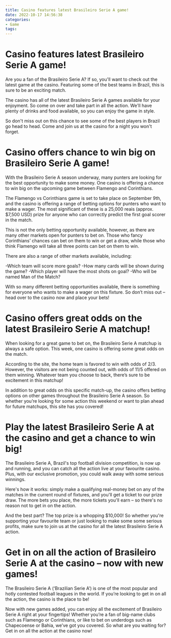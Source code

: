```yaml
---
title: Casino features latest Brasileiro Serie A game!
date: 2022-10-17 14:56:38
categories:
- Game
tags:
---
```



#  Casino features latest Brasileiro Serie A game!

Are you a fan of the Brasileiro Serie A? If so, you'll want to check out the latest game at the casino. Featuring some of the best teams in Brazil, this is sure to be an exciting match.

The casino has all of the latest Brasileiro Serie A games available for your enjoyment. So come on over and take part in all the action. We'll have plenty of drinks and food available, so you can enjoy the game in style.

So don't miss out on this chance to see some of the best players in Brazil go head to head. Come and join us at the casino for a night you won't forget.

#  Casino offers chance to win big on Brasileiro Serie A game!

With the Brasileiro Serie A season underway, many punters are looking for the best opportunity to make some money. One casino is offering a chance to win big on the upcoming game between Flamengo and Corinthians.

The Flamengo vs Corinthians game is set to take place on September 9th, and the casino is offering a range of betting options for punters who want to make a wager. The most significant of these is a 25,000 reais (approx. $7,500 USD) prize for anyone who can correctly predict the first goal scorer in the match.

This is not the only betting opportunity available, however, as there are many other markets open for punters to bet on. Those who fancy Corinthians’ chances can bet on them to win or get a draw, while those who think Flamengo will take all three points can bet on them to win.

There are also a range of other markets available, including:

-Which team will score more goals?
-How many cards will be shown during the game?
-Which player will have the most shots on goal?
-Who will be named Man of the Match?

With so many different betting opportunities available, there is something for everyone who wants to make a wager on this fixture. So don’t miss out – head over to the casino now and place your bets!

#  Casino offers great odds on the latest Brasileiro Serie A matchup!

When looking for a great game to bet on, the Brasileiro Serie A matchup is always a safe option. This week, one casino is offering some great odds on the match.

According to the site, the home team is favored to win with odds of 2/3. However, the visitors are not being counted out, with odds of 11/5 offered on them winning. Whatever team you choose to back, there’s sure to be excitement in this matchup!

In addition to great odds on this specific match-up, the casino offers betting options on other games throughout the Brasileiro Serie A season. So whether you’re looking for some action this weekend or want to plan ahead for future matchups, this site has you covered!

#  Play the latest Brasileiro Serie A at the casino and get a chance to win big!

The Brasileiro Serie A, Brazil's top football division competition, is now up and running, and you can catch all the action live at your favourite casino. Plus, with our exclusive promotion, you could walk away with some serious winnings.

Here's how it works: simply make a qualifying real-money bet on any of the matches in the current round of fixtures, and you'll get a ticket to our prize draw. The more bets you place, the more tickets you'll earn – so there's no reason not to get in on the action.

And the best part? The top prize is a whopping $10,000! So whether you're supporting your favourite team or just looking to make some some serious profits, make sure to join us at the casino for all the latest Brasileiro Serie A action.

#  Get in on all the action of Brasileiro Serie A at the casino – now with new games!

The Brasileiro Serie A (‘Brazilian Serie A’) is one of the most popular and hotly contested football leagues in the world. If you’re looking to get in on all the action, the casino is the place to be!

Now with new games added, you can enjoy all the excitement of Brasileiro Serie A right at your fingertips! Whether you’re a fan of big-name clubs such as Flamengo or Corinthians, or like to bet on underdogs such as Chapecoense or Bahia, we’ve got you covered. So what are you waiting for? Get in on all the action at the casino now!